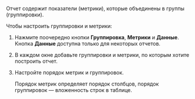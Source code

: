 Отчет содержит показатели (метрики), которые объединены в группы (группировки).

Чтобы настроить группировки и метрики:

1. Нажмите поочередно кнопки **Группировка**, **Метрики** и **Данные**. Кнопка **Данные** доступна только для некоторых отчетов.
2. В каждом окне добавьте группировки и метрики, по которым хотите построить отчет.
3. Настройте порядок метрик и группировок.
    
   Порядок метрик определяет порядок столбцов, порядок группировок — вложенность строк в таблице.
